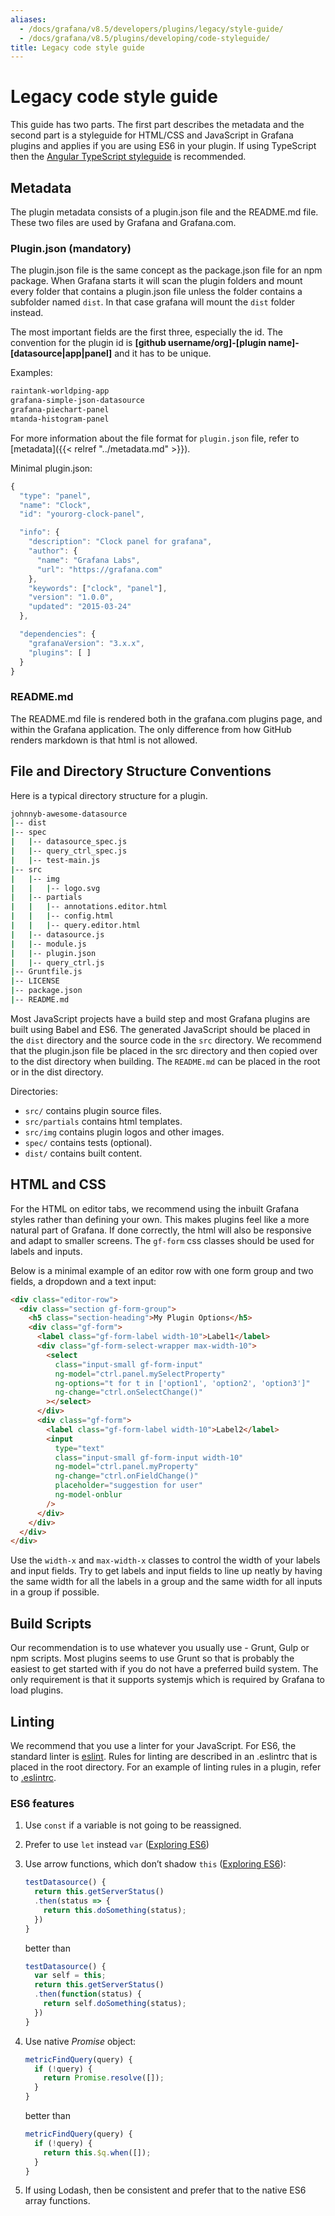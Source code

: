 ```yaml
---
aliases:
  - /docs/grafana/v8.5/developers/plugins/legacy/style-guide/
  - /docs/grafana/v8.5/plugins/developing/code-styleguide/
title: Legacy code style guide
---
```


# Legacy code style guide

This guide has two parts. The first part describes the metadata and the second part is a styleguide for HTML/CSS and JavaScript in Grafana plugins and applies if you are using ES6 in your plugin. If using TypeScript then the [Angular TypeScript styleguide](https://angular.io/styleguide) is recommended.

## Metadata

The plugin metadata consists of a plugin.json file and the README.md file. These two files are used by Grafana and Grafana.com.

### Plugin.json (mandatory)

The plugin.json file is the same concept as the package.json file for an npm package. When Grafana starts it will scan the plugin folders and mount every folder that contains a plugin.json file unless the folder contains a subfolder named `dist`. In that case grafana will mount the `dist` folder instead.

The most important fields are the first three, especially the id. The convention for the plugin id is **[github username/org]-[plugin name]-[datasource|app|panel]** and it has to be unique.

Examples:

```bash
raintank-worldping-app
grafana-simple-json-datasource
grafana-piechart-panel
mtanda-histogram-panel
```

For more information about the file format for `plugin.json` file, refer to [metadata]({{< relref "../metadata.md" >}}).

Minimal plugin.json:

```javascript
{
  "type": "panel",
  "name": "Clock",
  "id": "yourorg-clock-panel",

  "info": {
    "description": "Clock panel for grafana",
    "author": {
      "name": "Grafana Labs",
      "url": "https://grafana.com"
    },
    "keywords": ["clock", "panel"],
    "version": "1.0.0",
    "updated": "2015-03-24"
  },

  "dependencies": {
    "grafanaVersion": "3.x.x",
    "plugins": [ ]
  }
}
```

### README.md

The README.md file is rendered both in the grafana.com plugins page, and within the Grafana application. The only difference from how GitHub renders markdown is that html is not allowed.

## File and Directory Structure Conventions

Here is a typical directory structure for a plugin.

```bash
johnnyb-awesome-datasource
|-- dist
|-- spec
|   |-- datasource_spec.js
|   |-- query_ctrl_spec.js
|   |-- test-main.js
|-- src
|   |-- img
|   |   |-- logo.svg
|   |-- partials
|   |   |-- annotations.editor.html
|   |   |-- config.html
|   |   |-- query.editor.html
|   |-- datasource.js
|   |-- module.js
|   |-- plugin.json
|   |-- query_ctrl.js
|-- Gruntfile.js
|-- LICENSE
|-- package.json
|-- README.md
```

Most JavaScript projects have a build step and most Grafana plugins are built using Babel and ES6. The generated JavaScript should be placed in the `dist` directory and the source code in the `src` directory. We recommend that the plugin.json file be placed in the src directory and then copied over to the dist directory when building. The `README.md` can be placed in the root or in the dist directory.

Directories:

- `src/` contains plugin source files.
- `src/partials` contains html templates.
- `src/img` contains plugin logos and other images.
- `spec/` contains tests (optional).
- `dist/` contains built content.

## HTML and CSS

For the HTML on editor tabs, we recommend using the inbuilt Grafana styles rather than defining your own. This makes plugins feel like a more natural part of Grafana. If done correctly, the html will also be responsive and adapt to smaller screens. The `gf-form` css classes should be used for labels and inputs.

Below is a minimal example of an editor row with one form group and two fields, a dropdown and a text input:

```html
<div class="editor-row">
  <div class="section gf-form-group">
    <h5 class="section-heading">My Plugin Options</h5>
    <div class="gf-form">
      <label class="gf-form-label width-10">Label1</label>
      <div class="gf-form-select-wrapper max-width-10">
        <select
          class="input-small gf-form-input"
          ng-model="ctrl.panel.mySelectProperty"
          ng-options="t for t in ['option1', 'option2', 'option3']"
          ng-change="ctrl.onSelectChange()"
        ></select>
      </div>
      <div class="gf-form">
        <label class="gf-form-label width-10">Label2</label>
        <input
          type="text"
          class="input-small gf-form-input width-10"
          ng-model="ctrl.panel.myProperty"
          ng-change="ctrl.onFieldChange()"
          placeholder="suggestion for user"
          ng-model-onblur
        />
      </div>
    </div>
  </div>
</div>
```

Use the `width-x` and `max-width-x` classes to control the width of your labels and input fields. Try to get labels and input fields to line up neatly by having the same width for all the labels in a group and the same width for all inputs in a group if possible.

## Build Scripts

Our recommendation is to use whatever you usually use - Grunt, Gulp or npm scripts. Most plugins seems to use Grunt so that is probably the easiest to get started with if you do not have a preferred build system. The only requirement is that it supports systemjs which is required by Grafana to load plugins.

## Linting

We recommend that you use a linter for your JavaScript. For ES6, the standard linter is [eslint](http://eslint.org/). Rules for linting are described in an .eslintrc that is placed in the root directory. For an example of linting rules in a plugin, refer to [.eslintrc](https://github.com/grafana/worldmap-panel/blob/master/.eslintrc).

### ES6 features

1. Use `const` if a variable is not going to be reassigned.
1. Prefer to use `let` instead `var` ([Exploring ES6](http://exploringjs.com/es6/ch_core-features.html#_from-var-to-letconst))
1. Use arrow functions, which don’t shadow `this` ([Exploring ES6](http://exploringjs.com/es6/ch_core-features.html#_from-function-expressions-to-arrow-functions)):

   ```js
   testDatasource() {
     return this.getServerStatus()
     .then(status => {
       return this.doSomething(status);
     })
   }
   ```

   better than

   ```js
   testDatasource() {
     var self = this;
     return this.getServerStatus()
     .then(function(status) {
       return self.doSomething(status);
     })
   }
   ```

1. Use native _Promise_ object:

   ```js
   metricFindQuery(query) {
     if (!query) {
       return Promise.resolve([]);
     }
   }
   ```

   better than

   ```js
   metricFindQuery(query) {
     if (!query) {
       return this.$q.when([]);
     }
   }
   ```

1. If using Lodash, then be consistent and prefer that to the native ES6 array functions.
